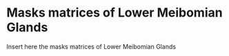 # Masks matrices of Lower Meibomian Glands

Insert here the masks matrices of Lower Meibomian Glands